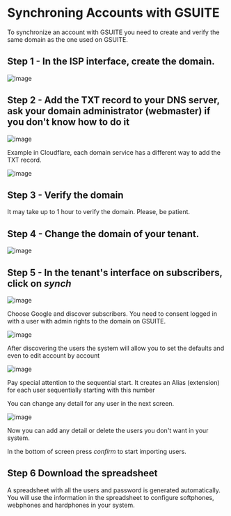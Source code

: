 # Synchroning Accounts with GSUITE

To synchronize an account with GSUITE you need to create and verify the same domain as the one used on GSUITE. 

## Step 1 - In the ISP interface, create the domain.

![image](https://user-images.githubusercontent.com/4958202/154160552-78ae940a-9998-4505-8e04-6aa9661ffb2e.png)

## Step 2 - Add the TXT record to your DNS server, ask your domain administrator (webmaster) if you don't know how to do it

![image](https://user-images.githubusercontent.com/4958202/154160604-ba986da2-4b6f-4616-8236-1215b3d23028.png)

Example in Cloudflare, each domain service has a different way to add the TXT record.

![image](https://user-images.githubusercontent.com/4958202/154160810-98f2d0e1-1884-42a5-b783-3bc6249fb953.png)

## Step 3 - Verify the domain

It may take up to 1 hour to verify the domain. Please, be patient. 

## Step 4 - Change the domain of your tenant.

![image](https://user-images.githubusercontent.com/4958202/154161592-d7f3e886-261d-42f1-add8-d43a89fe4e18.png)

## Step 5 - In the tenant's interface on subscribers, click on _synch_

![image](https://user-images.githubusercontent.com/4958202/154161631-9d39aa1c-efe4-4d2b-8f5c-c380537dfdd3.png)

Choose Google and discover subscribers. You need to consent logged in with a user with admin rights to the domain on GSUITE. 

![image](https://user-images.githubusercontent.com/4958202/154161681-35c10df4-c4da-48b8-8026-1ba24757809b.png)

After discovering the users the system will allow you to set the defaults and even to edit account by account

![image](https://user-images.githubusercontent.com/4958202/154161958-bec1b9c7-31c4-44f6-a9f2-f39dc7a3d03a.png)

Pay special attention to the sequential start. It creates an Alias (extension) for each user sequentially starting with this number

You can change any detail for any user in the next screen. 

![image](https://user-images.githubusercontent.com/4958202/154162313-62f8bff8-d56a-41d4-8a69-e2681e4980aa.png)

Now you can add any detail or delete the users you don't want in your system. 

In the bottom of screen press _confirm_ to start importing users.

## Step 6 Download the spreadsheet

A spreadsheet with all the users and password is generated automatically. You will use the information in the spreadsheet to configure softphones, webphones and hardphones in your system. 


